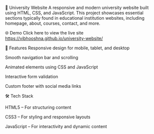 📘 University Website
A responsive and modern university website built using HTML, CSS, and JavaScript. This project showcases essential sections typically found in educational institution websites, including homepage, about, courses, contact, and more.

🌐 Demo
Click here to view the live site
https://vibhooshna.github.io/university-website/

📁 Features
Responsive design for mobile, tablet, and desktop

Smooth navigation bar and scrolling

Animated elements using CSS and JavaScript

Interactive form validation

Custom footer with social media links

🛠️ Tech Stack

HTML5 – For structuring content

CSS3 – For styling and responsive layouts

JavaScript – For interactivity and dynamic content

